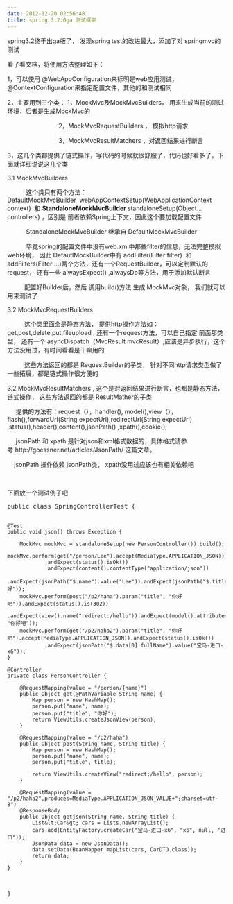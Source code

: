 ```yaml
---
date: 2012-12-20 02:56:48
title: spring 3.2.0ga 测试框架
---
```



<p>
	spring3.2终于出ga版了， 发现spring test的改进最大，添加了对 springmvc的测试
</p>
<p>
	看了看文档，将使用方法整理如下：
</p>
<p>
	1，可以使用 @WebAppConfiguration来标明是web应用测试， @ContextConfiguration来指定配置文件，其他的和测试相同
</p>
<p>
	2，主要用到三个类： 1，MockMvc及<span>MockMvcBuilders， 用来生成当前的测试环境，后者是生成MockMvc的</span>
</p>
<p>
	<span>&nbsp; &nbsp; &nbsp; &nbsp; &nbsp; &nbsp; &nbsp; &nbsp; &nbsp; &nbsp; &nbsp; &nbsp; &nbsp; &nbsp; &nbsp; 2，<span>MockMvcRequestBuilders ， 模拟http请求</span></span>
</p>
<p>
	<span>&nbsp; &nbsp; &nbsp; &nbsp; &nbsp; &nbsp; &nbsp; &nbsp; &nbsp; &nbsp; &nbsp; &nbsp; &nbsp; &nbsp; &nbsp; 3，<span>MockMvcResultMatchers ，对返回结果进行断言</span></span>
</p>
<p>
	<span>3，这几个类都提供了链式操作，写代码的时候就很舒服了，代码也好看多了，下面就详细说说这几个类</span>
</p>
<p>
	<span>3.1 MockMvcBuilders&nbsp;</span>
</p>
<p>
	<span>&nbsp; &nbsp; &nbsp; &nbsp; &nbsp; &nbsp;这个类只有两个方法：<span>DefaultMockMvcBuilder&nbsp;</span>&nbsp;<span>webAppContextSetup(WebApplicationContext context) &nbsp;和&nbsp;<span><strong><span>StandaloneMockMvcBuilder&nbsp;</span></strong>standaloneSetup(Object... controllers)&nbsp;</span></span>，区别是 前者依赖Spring上下文，因此这个要加载配置文件</span>
</p>
<p>
	<span>&nbsp; &nbsp; &nbsp; &nbsp; &nbsp; &nbsp;StandaloneMockMvcBuilder 继承自 DefaultMockMvcBuilder&nbsp;</span>
</p>
<p>
	<span>&nbsp; &nbsp; &nbsp; &nbsp; &nbsp; &nbsp;毕竟spring的配置文件中没有web.xml中那些filter的信息，无法完整模拟web环境， 因此 DefautlMockBuilder中有 addFilter(Filter filter) &nbsp;和 addFilters(Filter ...)两个方法，还有一个RequestBuilder，可以定制默认的request， 还有一些 alwaysExpect() ,alwaysDo等方法，用于添加默认断言</span>
</p>
<p>
	<span>&nbsp; &nbsp; &nbsp; &nbsp; &nbsp; 配置好Builder后，然后 调用build()方法 生成 MockMvc对象， 我们就可以用来测试了</span>
</p>
<p>
	<span>3.2 MockMvcRequestBuilders&nbsp;</span>
</p>
<p>
	<span>&nbsp; &nbsp; &nbsp; &nbsp; &nbsp; 这个类里面全是静态方法， 提供http操作方法如： get,post,delete,put,fileupload , 还有一个request方法，可以自己指定 前面那类型， 还有一个&nbsp;<span>asyncDispatch（MvcResult mvcResult）,应该是异步执行</span>，这个方法没用过，有时间看看是干嘛用的</span>
</p>
<p>
	<span>&nbsp; &nbsp; &nbsp; &nbsp; &nbsp; 这些方法返回的都是 RequestBuilder的子类， 针对不同http请求类型做了一些拓展，都是链式操作很方便的</span>
</p>
<p>
	<span>3.2 MockMvcResultMatchers , 这个是对返回结果进行断言，也都是静态方法，链式操作， 这些方法返回的都是 ResultMather的子类</span>
</p>
<p>
	<span>&nbsp; &nbsp; &nbsp;提供的方法有：request（），handler(), model(),view（），flash(),forwardUrl(String expectUrl),redirectUrl(<span>String expectUrl</span>) ,status(),header(),content(),jsonPath() ,xpath(),cookie();</span>
</p>
<p>
	<span>&nbsp; &nbsp; &nbsp;jsonPath 和 xpath 是针对json和xml格式数据的，具体格式请参考&nbsp;<span>http://goessner.net/articles/JsonPath/ 这篇文章。</span></span>
</p>
<p>
	<span>&nbsp; &nbsp; jsonPath 操作依赖 jsonPath类， xpath没用过应该也有相关依赖吧</span>
</p>
<p>
	<span><br />
</span>
</p>
<p>
	<span>下面放一个测试例子吧&nbsp;</span>
</p>
<p>
	<span>
<pre class="prettyprint lang-java linenums">
public class SpringControllerTest {

    @Test
    public void json() throws Exception {

        MockMvc mockMvc = standaloneSetup(new PersonController()).build();
        mockMvc.perform(get("/person/Lee").accept(MediaType.APPLICATION_JSON))
                .andExpect(status().isOk())
                .andExpect(content().contentType("application/json"))
                .andExpect(jsonPath("$.name").value("Lee")).andExpect(jsonPath("$.title").value("你好"));
        mockMvc.perform(post("/p2/haha").param("title", "你好吧")).andExpect(status().is(302))
                .andExpect(view().name("redirect:/hello")).andExpect(model().attribute("title", "你好吧"));
        mockMvc.perform(get("/p2/haha2").param("title", "你好吧").accept(MediaType.APPLICATION_JSON)).andExpect(status().isOk())
                .andExpect(jsonPath("$.data[0].fullName").value("宝马-进口-x6"));
    }

    @Controller
    private class PersonController {

        @RequestMapping(value = "/person/{name}")
        public Object get(@PathVariable String name) {
            Map person = new HashMap();
            person.put("name", name);
            person.put("title", "你好");
            return ViewUtils.createJsonView(person);
        }

        @RequestMapping(value = "/p2/haha")
        public Object post(String name, String title) {
            Map person = new HashMap();
            person.put("name", name);
            person.put("title", title);

            return ViewUtils.createView("redirect:/hello", person);
        }

        @RequestMapping(value = "/p2/haha2",produces=MediaType.APPLICATION_JSON_VALUE+";charset=utf-8")
        @ResponseBody
        public Object getjson(String name, String title) {
            List&lt;Car&gt; cars = Lists.newArrayList();
            cars.add(EntityFactory.createCar("宝马-进口-x6", "x6", null, "进口"));
            JsonData data = new JsonData();
            data.setData(BeanMapper.mapList(cars, CarDTO.class));
            return data;
        }
    }
}
</pre>
<br />
</span>
</p>
<p>
	<span>&nbsp;<span></span></span>
</p>
<p>
	<span>&nbsp; &nbsp; &nbsp; &nbsp; &nbsp; &nbsp;</span>
</p>